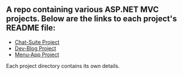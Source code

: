 
## A repo containing various ASP.NET MVC projects. Below are the links to each project's README file:

- [Chat-Suite Project](Chat-Suite/Readme.md)
- [Dev-Blog Project](Dev-Blog/Readme.md)
- [Menu-App Project](Menu-App/Readme.md)

Each project directory contains its own details.
